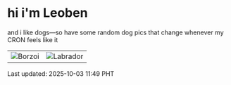 # hi i'm Leoben

and i like dogs—so have some random dog pics that change whenever my CRON feels like it

|  |  |
|--------|----------|
| ![Borzoi](https://random-dog-vercel.vercel.app/api/random-borzoi?v=1759463387) | ![Labrador](https://random-dog-vercel.vercel.app/api/random-labrador?v=1759463387) |

Last updated: 2025-10-03 11:49 PHT
